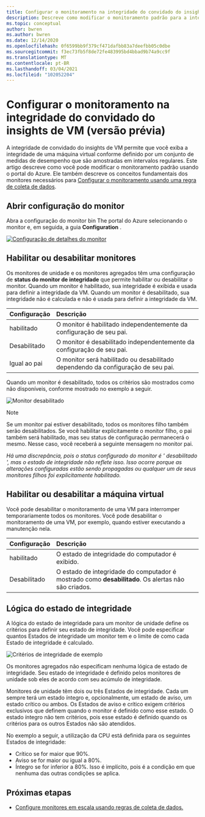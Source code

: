 ```yaml
---
title: Configurar o monitoramento na integridade do convidado do insights de VM (versão prévia)
description: Descreve como modificar o monitoramento padrão para a integridade de convidado do insights de VM (versão prévia) usando o portal do Azure.
ms.topic: conceptual
author: bwren
ms.author: bwren
ms.date: 12/14/2020
ms.openlocfilehash: 0f6599bb9f379cf471dafbb83a7deefbb05c0dbe
ms.sourcegitcommit: f3ec73fb5f8de72fe483995bd4bbad9b74a9cc9f
ms.translationtype: MT
ms.contentlocale: pt-BR
ms.lasthandoff: 03/04/2021
ms.locfileid: "102052204"
---
```

# <a name="configure-monitoring-in-vm-insights-guest-health-preview"></a>Configurar o monitoramento na integridade do convidado do insights de VM (versão prévia)
A integridade de convidado do insights de VM permite que você exiba a integridade de uma máquina virtual conforme definido por um conjunto de medidas de desempenho que são amostradas em intervalos regulares. Este artigo descreve como você pode modificar o monitoramento padrão usando o portal do Azure. Ele também descreve os conceitos fundamentais dos monitores necessários para [Configurar o monitoramento usando uma regra de coleta de dados](vminsights-health-configure-dcr.md).

## <a name="open-monitor-configuration"></a>Abrir configuração do monitor
Abra a configuração do monitor bin The portal do Azure selecionando o monitor e, em seguida, a guia **Configuration** .

[![Configuração de detalhes do monitor](media/vminsights-health-overview/monitor-details-configuration.png)](media/vminsights-health-overview/monitor-details-configuration.png#lightbox)

## <a name="enable-or-disable-monitors"></a>Habilitar ou desabilitar monitores
Os monitores de unidade e os monitores agregados têm uma configuração de **status do monitor de integridade** que permite habilitar ou desabilitar o monitor. Quando um monitor é habilitado, sua integridade é exibida e usada para definir a integridade da VM. Quando um monitor é desabilitado, sua integridade não é calculada e não é usada para definir a integridade da VM.

| Configuração | Descrição |
|:---|:---|
| habilitado | O monitor é habilitado independentemente da configuração de seu pai. |
| Desabilitado | O monitor é desabilitado independentemente da configuração de seu pai. |
| Igual ao pai | O monitor será habilitado ou desabilitado dependendo da configuração de seu pai. |

Quando um monitor é desabilitado, todos os critérios são mostrados como não disponíveis, conforme mostrado no exemplo a seguir.

![Monitor desabilitado](media/vminsights-health-configure/disabled-monitor.png)


> [!NOTE]
> Se um monitor pai estiver desabilitado, todos os monitores filho também serão desabilitados. Se você habilitar explicitamente o monitor filho, o pai também será habilitado, mas seu status de configuração permanecerá o mesmo. Nesse caso, você receberá a seguinte mensagem no monitor pai.
>
> *Há uma discrepância, pois o status configurado do monitor é ' desabilitado ', mas o estado de integridade não reflete isso. Isso ocorre porque as alterações configuradas estão sendo propagadas ou qualquer um de seus monitores filhos foi explicitamente habilitado.*

## <a name="enable-or-disable-virtual-machine"></a>Habilitar ou desabilitar a máquina virtual
Você pode desabilitar o monitoramento de uma VM para interromper temporariamente todos os monitores. Você pode desabilitar o monitoramento de uma VM, por exemplo, quando estiver executando a manutenção nela.

| Configuração | Descrição |
|:---|:---|
| habilitado  | O estado de integridade do computador é exibido. |
| Desabilitado | O estado de integridade do computador é mostrado como **desabilitado**. Os alertas não são criados. |

## <a name="health-state-logic"></a>Lógica do estado de integridade
A lógica do estado de integridade para um monitor de unidade define os critérios para definir seu estado de integridade. Você pode especificar quantos Estados de integridade um monitor tem e o limite de como cada Estado de integridade é calculado.

![Critérios de integridade de exemplo](media/vminsights-health-configure/sample-health-criteria.png)

Os monitores agregados não especificam nenhuma lógica de estado de integridade. Seu estado de integridade é definido pelos monitores de unidade sob eles de acordo com seu acúmulo de integridade.

Monitores de unidade têm dois ou três Estados de integridade. Cada um sempre terá um estado íntegro e, opcionalmente, um estado de aviso, um estado crítico ou ambos. Os Estados de aviso e crítico exigem critérios exclusivos que definem quando o monitor é definido como esse estado. O estado íntegro não tem critérios, pois esse estado é definido quando os critérios para os outros Estados não são atendidos.

No exemplo a seguir, a utilização da CPU está definida para os seguintes Estados de integridade:

- Crítico se for maior que 90%.
- Aviso se for maior ou igual a 80%.
- Íntegro se for inferior a 80%. Isso é implícito, pois é a condição em que nenhuma das outras condições se aplica.

## <a name="next-steps"></a>Próximas etapas

- [Configure monitores em escala usando regras de coleta de dados.](vminsights-health-configure-dcr.md)